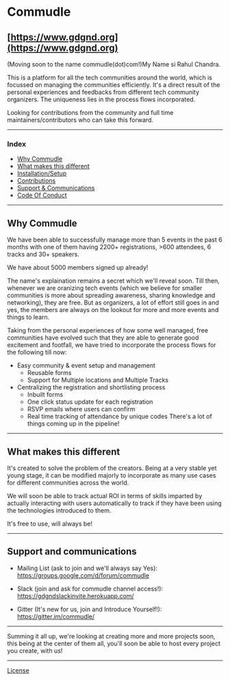 # Commudle

## [https://www.gdgnd.org](https://www.gdgnd.org)

(Moving soon to the name commudle(dot)com!)My Name si Rahul Chandra.

This is a platform for all the tech communities around the world, which is focussed on managing the communities efficiently. It's a direct result of the personal experiences and feedbacks from different tech community organizers. The uniqueness lies in the process flows incorporated.

Looking for contributions from the community and full time maintainers/contributors who can take this forward.

---

### Index
- [Why Commudle](#why-commudle)
- [What makes this different](#what-makes-this-different)
- [Installation/Setup](project-setup.md)
- [Contributions](contributions.md)
- [Support & Communications](#support-and-communications)
- [Code Of Conduct](code-of-conduct.md)


---

## Why Commudle
 We have been able to successfully manage more than 5 events in the past 6 months with one of them having 2200+ registrations, >600 attendees, 6 tracks and 30+ speakers.

 We have about 5000 members signed up already!
 
 The name's explaination remains a secret which we'll reveal soon. Till then, whenever we are oranizing tech events (which we believe for smaller communities is more about spreading awareness, sharing knowledge and networking), they are free. But as organizers, a lot of effort still goes in and yes, the members are always on the lookout for more and more events and things to learn.

Taking from the personal experiences of how some well managed, free communities have evolved such that they are able to generate good excitement and footfall, we have tried to incorporate the process flows for the following till now:
- Easy community & event setup and management
  - Reusable forms
  - Support for Multiple locations and Multiple Tracks
- Centralizing the registration and shortlisting process
  - Inbuilt forms
  - One click status update for each registration
  - RSVP emails where users can confirm
  - Real time tracking of attendance by unique codes
There's a lot of things coming up in the pipeline!

---


## What makes this different
It's created to solve the problem of the creators. Being at a very stable yet young stage, it can be modified majorly to incorporate as many use cases for different communities across the world.

We will soon be able to track actual ROI in terms of skills imparted by actually interacting with users automatically to track if they have been using the technologies introduced to them.

It's free to use, will always be!

---

## Support and communications
- Mailing List (ask to join and we'll always say Yes): https://groups.google.com/d/forum/commudle

- Slack (join and ask for commudle channel access!): https://gdgndslackinvite.herokuapp.com/
- Gitter (It's new for us, join and Introduce Yourself!): https://gitter.im/commudle/


---

Summing it all up, we're looking at creating more and more projects soon, this being at the center of them all, you'll soon be able to host every project you create, with us!

---

[License](project-setup.md)



